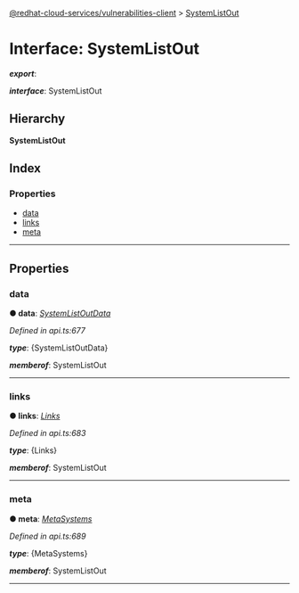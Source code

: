 [@redhat-cloud-services/vulnerabilities-client](../README.md) > [SystemListOut](../interfaces/systemlistout.md)

# Interface: SystemListOut

*__export__*: 

*__interface__*: SystemListOut

## Hierarchy

**SystemListOut**

## Index

### Properties

* [data](systemlistout.md#data)
* [links](systemlistout.md#links)
* [meta](systemlistout.md#meta)

---

## Properties

<a id="data"></a>

###  data

**● data**: *[SystemListOutData](systemlistoutdata.md)*

*Defined in api.ts:677*

*__type__*: {SystemListOutData}

*__memberof__*: SystemListOut

___
<a id="links"></a>

###  links

**● links**: *[Links](links.md)*

*Defined in api.ts:683*

*__type__*: {Links}

*__memberof__*: SystemListOut

___
<a id="meta"></a>

###  meta

**● meta**: *[MetaSystems](metasystems.md)*

*Defined in api.ts:689*

*__type__*: {MetaSystems}

*__memberof__*: SystemListOut

___

